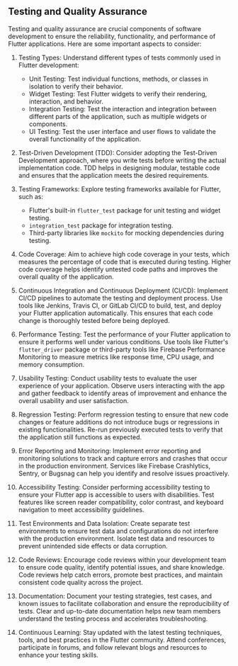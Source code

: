 ## Testing and Quality Assurance

Testing and quality assurance are crucial components of software development to ensure the reliability, functionality, and performance of Flutter applications. Here are some important aspects to consider:

1. Testing Types:
   Understand different types of tests commonly used in Flutter development:
   - Unit Testing: Test individual functions, methods, or classes in isolation to verify their behavior.
   - Widget Testing: Test Flutter widgets to verify their rendering, interaction, and behavior.
   - Integration Testing: Test the interaction and integration between different parts of the application, such as multiple widgets or components.
   - UI Testing: Test the user interface and user flows to validate the overall functionality of the application.

2. Test-Driven Development (TDD):
   Consider adopting the Test-Driven Development approach, where you write tests before writing the actual implementation code. TDD helps in designing modular, testable code and ensures that the application meets the desired requirements.

3. Testing Frameworks:
   Explore testing frameworks available for Flutter, such as:
   - Flutter's built-in `flutter_test` package for unit testing and widget testing.
   - `integration_test` package for integration testing.
   - Third-party libraries like `mockito` for mocking dependencies during testing.

4. Code Coverage:
   Aim to achieve high code coverage in your tests, which measures the percentage of code that is executed during testing. Higher code coverage helps identify untested code paths and improves the overall quality of the application.

5. Continuous Integration and Continuous Deployment (CI/CD):
   Implement CI/CD pipelines to automate the testing and deployment process. Use tools like Jenkins, Travis CI, or GitLab CI/CD to build, test, and deploy your Flutter application automatically. This ensures that each code change is thoroughly tested before being deployed.

6. Performance Testing:
   Test the performance of your Flutter application to ensure it performs well under various conditions. Use tools like Flutter's `flutter_driver` package or third-party tools like Firebase Performance Monitoring to measure metrics like response time, CPU usage, and memory consumption.

7. Usability Testing:
   Conduct usability tests to evaluate the user experience of your application. Observe users interacting with the app and gather feedback to identify areas of improvement and enhance the overall usability and user satisfaction.

8. Regression Testing:
   Perform regression testing to ensure that new code changes or feature additions do not introduce bugs or regressions in existing functionalities. Re-run previously executed tests to verify that the application still functions as expected.

9. Error Reporting and Monitoring:
   Implement error reporting and monitoring solutions to track and capture errors and crashes that occur in the production environment. Services like Firebase Crashlytics, Sentry, or Bugsnag can help you identify and resolve issues proactively.

10. Accessibility Testing:
    Consider performing accessibility testing to ensure your Flutter app is accessible to users with disabilities. Test features like screen reader compatibility, color contrast, and keyboard navigation to meet accessibility guidelines.

11. Test Environments and Data Isolation:
    Create separate test environments to ensure test data and configurations do not interfere with the production environment. Isolate test data and resources to prevent unintended side effects or data corruption.

12. Code Reviews:
    Encourage code reviews within your development team to ensure code quality, identify potential issues, and share knowledge. Code reviews help catch errors, promote best practices, and maintain consistent code quality across the project.

13. Documentation:
    Document your testing strategies, test cases, and known issues to facilitate collaboration and ensure the reproducibility of tests. Clear and up-to-date documentation helps new team members understand the testing process and accelerates troubleshooting.

14. Continuous Learning:
    Stay updated with the latest testing techniques, tools, and best practices in the Flutter community. Attend conferences, participate in forums, and follow relevant blogs and resources to enhance your testing skills.

